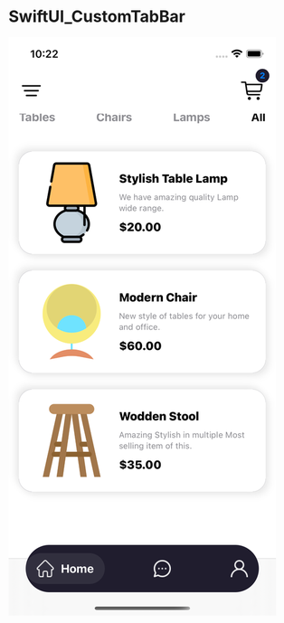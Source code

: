 # SwiftUI_CustomTabBar
![image](https://github.com/HuangWanJun/SwiftUI_CustomTabBar/blob/main/SwiftUI_CustomTabBar/Assets.xcassets/screen_1.imageset/simulator_screenshot_20208B85-6C53-4E60-B0E2-1C2AD293E91C.png)
